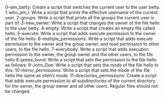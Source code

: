 0-iam_betty: Create a script that switches the current user to the user betty.
1-who_am_i: Write a script that prints the effective username of the current user.
2-groups: Write a script that prints all the groups the current user is part of.
3-new_owner: Write a script that changes the owner of the file hello to the user betty.
4-empty: Write a script that creates an empty file called hello.
5-execute: Write a script that adds execute permission to the owner of the file hello.
6-multiple_permissions: Write a script that adds execute permission to the owner and the group owner, and read permission to other users, to the file hello.
7-everybody: Write a script that adds execution permission to the owner, the group owner and the other users, to the file hello
8-james_bond: Write a script that sets the permission to the file hello as follows:
9-John_Doe: Write a script that sets the mode of the file hello to this:
10-mirror_permissions: Write a script that sets the mode of the file hello the same as olleh’s mode.
11-directories_permissions: Create a script that adds execute permission to all subdirectories of the current directory for the owner, the group owner and all other users. Regular files should not be changed.
